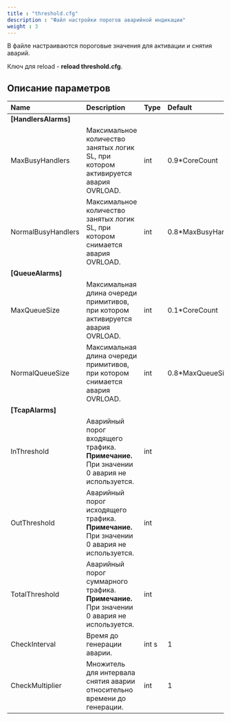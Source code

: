 ```yaml
---
title : "threshold.cfg"
description : "Файл настройки порогов аварийной индикации"
weight : 3
---
```


В файле настраиваются пороговые значения для активации и снятия аварий.

Ключ для reload - **reload threshold.cfg**.

## Описание параметров
|Name|Description|Type|Default|O/M|P/R|Version|
|:---|:----------|:---|:------|:--|:--|:------|
|**[HandlersAlarms]**||
|MaxBusyHandlers|Максимальное количество занятых логик SL, при котором активируется авария OVRLOAD.|int|0.9\*CoreCount|O|R||
|NormalBusyHandlers|Максимальное количество занятых логик SL, при котором снимается авария OVRLOAD.|int|0.8\*MaxBusyHandlers|O|R||
|**[QueueAlarms]**||
|MaxQueueSize|Максимальная длина очереди примитивов, при котором активируется авария OVRLOAD.|int|0.1\*CoreCount|O|R||
|NormalQueueSize|Максимальная длина очереди примитивов, при котором снимается авария OVRLOAD.|int|0.8\*MaxQueueSize|O|R||
|**[TcapAlarms]**||
|InThreshold|Аварийный порог входящего трафика.<br>**Примечание.** При значении 0 авария не используется.|int||O|R||
|OutThreshold|Аварийный порог исходящего трафика.<br>**Примечание.** При значении 0 авария не используется.|int||O|R||
|TotalThreshold|Аварийный порог суммарного трафика.<br>**Примечание.** При значении 0 авария не используется.|int||O|R||
|CheckInterval|Время до генерации аварии.|int s|1|O|R||
|CheckMultiplier|Множитель для интервала снятия аварии относительно времени до генерации.|int|1|O|R||

